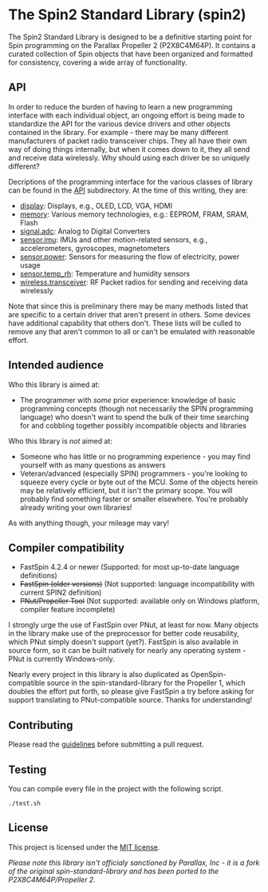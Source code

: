 # The Spin2 Standard Library (spin2)

The Spin2 Standard Library is designed to be a definitive starting point for Spin programming on the Parallax Propeller 2 (P2X8C4M64P). It contains a
curated collection of Spin objects that have been organized and formatted for consistency, covering a wide array of functionality.

## API

In order to reduce the burden of having to learn a new programming interface with each individual object, an ongoing effort is being made to standardize the API for the various device drivers and other objects contained in the library. For example - there may be many different manufacturers of packet radio transceiver chips. They all have their own way of doing things internally, but when it comes down to it, they all send and receive data wirelessly. Why should using each driver be so uniquely different?

Decriptions of the programming interface for the various classes of library can be found in the [API](api) subdirectory.
At the time of this writing, they are:
* [display](api/display.md): Displays, e.g., OLED, LCD, VGA, HDMI
* [memory](api/memory.md): Various memory technologies, e.g.: EEPROM, FRAM, SRAM, Flash
* [signal.adc](api/signal.adc.md): Analog to Digital Converters
* [sensor.imu](api/sensor.imu.md): IMUs and other motion-related sensors, e.g., accelerometers, gyroscopes, magnetometers
* [sensor.power](api/sensor.power.md): Sensors for measuring the flow of electricity, power usage
* [sensor.temp_rh](api/sensor.temp_rh.md): Temperature and humidity sensors
* [wireless.transceiver](api/wireless.transceiver.md): RF Packet radios for sending and receiving data wirelessly

Note that since this is preliminary there may be many methods listed that are specific to a certain driver that aren't present in others. Some devices have additional capability that others don't. These lists will be culled to remove any that aren't common to all or can't be emulated with reasonable effort.

## Intended audience

Who this library is aimed at:
* The programmer with _some_ prior experience: knowledge of basic programming concepts (though not necessarily the SPIN programming language) who doesn't want to spend the bulk of their time searching for and cobbling together possibly incompatible objects and libraries

Who this library is _not_ aimed at:
* Someone who has little or no programming experience - you may find yourself with as many questions as answers
* Veteran/advanced (especially SPIN) programmers - you're looking to squeeze every cycle or byte out of the MCU. Some of the objects herein may be relatively efficient, but it isn't the primary scope. You will probably find something faster or smaller elsewhere. You're probably already writing your own libraries!

As with anything though, your mileage may vary!

## Compiler compatibility

- FastSpin 4.2.4 or newer (Supported: for most up-to-date language definitions)
- ~~FastSpin (older versions)~~ (Not supported: language incompatibility with current SPIN2 definition)
- ~~PNut/Propeller Tool~~ (Not supported: available only on Windows platform, compiler feature incomplete)

I strongly urge the use of FastSpin over PNut, at least for now. Many objects in the library make use of the preprocessor for better code reusability, which PNut simply doesn't support (yet?). FastSpin is also available in source form, so it can be built natively for nearly any operating system - PNut is currently Windows-only.

Nearly every project in this library is also duplicated as OpenSpin-compatible source in the spin-standard-library for the Propeller 1, which doubles the effort put forth, so please give FastSpin a try before asking for support translating to PNut-compatible source. Thanks for understanding!

## Contributing

Please read the [guidelines](CONTRIBUTING.md) before submitting a pull request.

## Testing

You can compile every file in the project with the following script.

    ./test.sh

## License

This project is licensed under the [MIT license](LICENSE).

*Please note this library isn't officialy sanctioned by Parallax, Inc - it is a fork of the original spin-standard-library and has been ported to the P2X8C4M64P/Propeller 2.*
